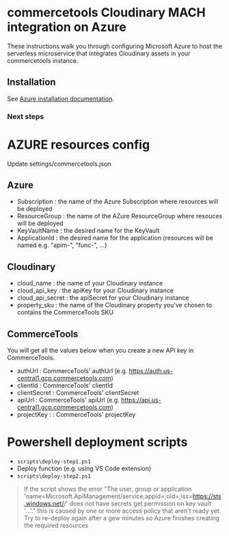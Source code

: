 # commercetools Cloudinary MACH integration on Azure

These instructions walk you through configuring Microsoft Azure to host the serverless microservice that integrates Cloudinary assets in your commercetools instance.

## Installation
See [Azure installation documentation](https://cloudinary.com/documentation/commercetools_installation#microsoft_azure).

### Next steps

# AZURE resources config

Update settings/commercetools.json

## Azure
* Subscription : the name of the Azure Subscription where resources will be deployed
* ResourceGroup : the name of the AZure ResourceGroup where resouces will be deployed
* KeyVaultName : the desired name for the KeyVault
* ApplicationId : the desired name for the application (resources will be named e.g. "apim-<applicationId>", "func-<applicationId>", ...)

## Cloudinary

* cloud_name : the name of your Cloudinary instance
* cloud_api_key : the apiKey for your Cloudinary instance
* cloud_api_secret : the apiSecret for your Cloudinary instance
* property_sku : the name of the Cloudinary property you've chosen to contains the CommerceTools SKU

## CommerceTools

You will get all the values below when you create a new API key in CommerceTools.

* authUrl : CommerceTools' authUrl (e.g. https://auth.us-central1.gcp.commercetools.com)
* clientId : CommerceTools' clientId
* clientSecret : CommerceTools' clientSecret
* apiUrl : CommerceTools' apiUrl (e.g. https://api.us-central1.gcp.commercetools.com)
* projectKey :  : CommerceTools' projectKey

# Powershell deployment scripts

* `scripts\deploy-step1.ps1`
* Deploy function (e.g. using VS Code extension)
* `scripts\deploy-step2.ps1`

> If the script shows the error "The user, group or application 'name=Microsoft.ApiManagement/service;appid=<guid>;oid=<guid>;iss=https://sts.windows.net/<guid>/' does not have secrets get permission on key vault '...'." this is caused by one or more access policy that aren't ready yet.
> Try to re-deploy again after a gew minutes so Azure finishes creating the required resources
